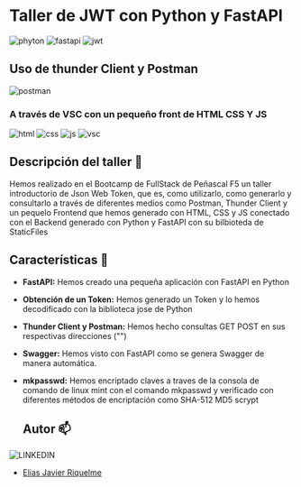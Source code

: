 # Taller de JWT con Python y FastAPI

![phyton](https://img.shields.io/badge/Python-FFD43B?style=for-the-badge&logo=python&logoColor=blue)
![fastapi](https://img.shields.io/badge/fastapi-109989?style=for-the-badge&logo=FASTAPI&logoColor=white)
![jwt](https://img.shields.io/badge/JWT-000000?style=for-the-badge&logo=JSON%20web%20tokens&logoColor=white)

## Uso de thunder Client y Postman 
![postman](https://img.shields.io/badge/Postman-FF6C37?style=for-the-badge&logo=Postman&logoColor=white)

### A través de VSC con un pequeño front de HTML CSS Y JS

![html](https://img.shields.io/badge/HTML5-E34F26?style=for-the-badge&logo=html5&logoColor=white)
![css](https://img.shields.io/badge/CSS3-1572B6?style=for-the-badge&logo=css3&logoColor=white)
![js](https://img.shields.io/badge/JavaScript-323330?style=for-the-badge&logo=javascript&logoColor=F7DF1E)
![vsc](https://img.shields.io/badge/Visual_Studio_Code-0078D4?style=for-the-badge&logo=visual%20studio%20code&logoColor=white)

## Descripción del taller 👋

Hemos realizado en el Bootcamp de FullStack de Peñascal F5 un taller introductorio de Json Web Token, que es, como utilizarlo, como generarlo y consultarlo a través de diferentes medios como Postman, Thunder Client y un pequelo Frontend que hemos generado con HTML, CSS y JS conectado con el Backend generado con Python y FastAPI con su bilbioteda de StaticFiles

## Características 👀

- **FastAPI:** Hemos creado una pequeña aplicación con FastAPI en Python
- **Obtención de un Token:** Hemos generado un Token y lo hemos decodificado con la biblioteca jose de Python 
- **Thunder Client y Postman:** Hemos hecho consultas GET POST en sus respectivas direcciones ("\")
- **Swagger:** Hemos visto con FastAPI como se genera Swagger de manera automática.
- **mkpasswd:** Hemos encriptado claves a traves de la consola de comando de linux mint con el comando mkpasswd y verificado con diferentes métodos de encriptación como SHA-512 MD5 scrypt

  ## Autor 📫
![LINKEDIN](https://img.shields.io/badge/LinkedIn-0077B5?style=for-the-badge&logo=linkedin&logoColor=white)

- [Elias Javier Riquelme](https://www.linkedin.com/in/elias-javier-riquelme-b62655297/)
